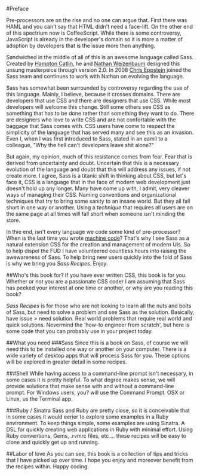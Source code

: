 #Preface

Pre-processors are on the rise and no one can argue that. First there was HAML and you can't say that HTML didn't need a face-lift. On the other end of this spectrium now is CoffeeScript. While there is some controversy, JavaScript is already in the developer's domain so it is more a matter of adoption by developers that is the issue more then anything. 

Sandwiched in the middle of all of this is an awesome language called Sass. Created by [Hampton Catlin](http://www.hamptoncatlin.com/), he and [Nathan Weizenbaum](http://nex-3.com/) designed this unsung masterpeice through version 2.0. In 2008 [Chris Eppstein](http://chriseppstein.github.com/) joined the Sass team and continues to work with Nathan on evolving the language. 

Sass has somewhat been surrounded by controversy regarding the use of this language. Mainly, I believe, because it crosses domains. There are developers that use CSS and there are designers that use CSS. While most developers will welcome this change. Still some others see CSS as something that has to be done rather than something they want to do. There are designers who love to write CSS and are not confortable with the baggage that Sass comes with. CSS users have come to respect the simplicity of the language that has served many and see this as an invasion. Even I, when I was first introduced to Sass, stated in an eamil to a colleague, "Why the hell can't developers leave shit alone?" 

But again, my opinion, much of this resistance comes from fear. Fear that is derived from uncertainty and doubt. Uncertain that this is a necessary evolution of the language and doubt that this will address any issues, if not create more. I agree, Sass is a titanic shift in thinking about CSS, but let's face it, CSS is a language that in the face of modern web development just doesn't hold up any longer. Many have come up with, I admit, very cleaver ways of managing their CSS. Naming conventions and organizational techniques that try to bring some sanity to an insane world. But they all fall short in one way or another. Using a *technique* that requires all users are on the same page at all times will fall short when someone isn't minding the store.  

In thie end, isn't every language we code some kind of pre-processor? When is the last time you wrote [machine code](http://en.wikipedia.org/wiki/Machine_code)? That's why I see Sass as a natural extension CSS for the creation and management of modern UIs. So to help dispel the FUD I have volunteered countless hours into raising the awewareness of Sass. To help bring new users quickly into the fold of Sass is why we bring you *Sass Recipes*. Enjoy.

##Who's this book for?
If you have ever written CSS, this book is for you. Whether or not you are a passionate CSS coder I am assuming that Sass has peeked  your interest at one time or another, or why are you reading this book? 

*Sass Recipes* is for those who are not looking to learn all the nuts and bolts of Sass, but need to solve a problem and see Sass as the solution. Basically, have issue > need solution. Real world problems that require real world and quick solutions. Nevermind the 'how-to engineer from scratch', but here is some code that you can probably use in your project today. 

##What you need
###Sass
Since this is a book on Sass, of course we will need this to be installed one way or another on your computer. There is a wide variety of desktop apps that will process Sass for you. These options will be explored in greater detail in some recipes. 

###Shell
While having access to a command-line prompt isn't necessary, in some cases it is pretty helpful. To what degree makes sense, we will provide solutions that make sense with and without a command-line prompt. For Windows users, you? will use the Command Prompt. OSX or Linux, us the Terminal app.

###Ruby / Sinatra
Sass and Ruby are pretty close, so it is conceivable that in some cases it would eerier to explore some examples in a Ruby environment. To keep things simple, some examples are using Sinatra. A DSL for quickly creating web applications in Ruby with minimal effort. Using Ruby conventions, Gems, .rvmrc files, etc ... these recipes will be easy to clone and quickly get up and running. 

##Labor of love
As you can see, this book is a collection of tips and tricks that I have picked up over time. I hope you enjoy and moreover benefit from the recipes within. Happy coding. 























